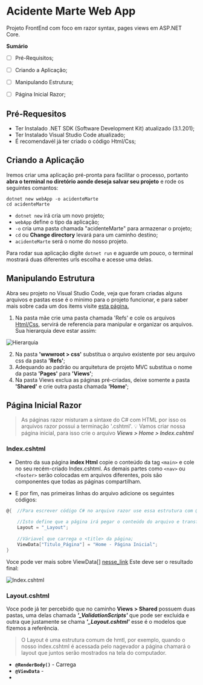 # Acidente Marte Web App 
Projeto FrontEnd com foco em razor syntax, pages views em ASP.NET Core.

**Sumário**
- [ ] Pré-Requisitos;
- [ ] Criando a Aplicação;
- [ ] Manipulando Estrutura;
- [ ] Página Inicial Razor;


## Pré-Requesitos
- Ter Instalado .NET SDK (Software Development Kit) atualizado (3.1.201);
- Ter Instalado Visual Studio Code atualizado;
- É recomendavél já ter criado o código Html/Css;

## Criando a Aplicação
Iremos criar uma aplicação pré-pronta para facilitar o processo, portanto **abra o terminal no diretório aonde deseja salvar seu projeto** e rode os seguintes comantos:

```
dotnet new webApp -o acidenteMarte 
cd acidenteMarte
```

- `dotnet new` irá cria um novo projeto;
- `webApp` define o tipo da aplicação;
- `-o` cria uma pasta chamada "acidenteMarte" para armazenar o projeto;
- `cd` ou **Change directory** levará para um caminho destino;
- `acidenteMarte` será o nome do nosso projeto.

Para rodar sua aplicação digite `dotnet run` e aguarde um pouco, o terminal mostrará duas diferentes urls escolha e acesse uma delas.


## Manipulando Estrutura 
Abra seu projeto no Visual Studio Code, veja que foram criadas alguns arquivos e pastas esse é o minimo para o projeto funcionar, e para saber mais sobre cada um dos items visite [esta página.](https://docs.microsoft.com/en-us/aspnet/core/tutorials/razor-pages/razor-pages-start?view=aspnetcore-3.1&tabs=visual-studio-code#examine-the-project-files) 

1. Na pasta mãe crie uma pasta chamada 'Refs' e cole os arquivos [Html/Css](https://github.com/amadorsenai/RazorPages_2020_T1/tree/master/Html_Css), servirá de referencia para manipular e organizar os arquivos. Sua hierarquia deve estar assim:


 ![Hierarquia](https://github.com/amadorsenai/RazorPages_2020_T1/blob/master/assets/00.png)

2. Na pasta **'wwwroot > css'**  substitua o arquivo existente por seu arquivo css da pasta **'Refs'**;
3. Adequando ao padrão ou arquitetura de projeto MVC substitua o nome da pasta **'Pages'** para **'Views'**;
4. Na pasta Views exclua as páginas pré-criadas, deixe somente a pasta **'Shared'** e crie outra pasta chamada **'Home'**;


## Página Inicial Razor
> As páginas razor misturam a sintaxe do C# com HTML por isso os arquivos razor possui a terminação '.cshtml'. :bulb: 
Vamos criar nossa página inicial, para isso crie o arquivo ***Views > Home > Index.cshtml***

### Index.cshtml
- Dentro da sua página **index Html** copie o conteúdo da tag ``<main>`` e cole no seu recém-criado Index.cshtml. As demais partes como ``<nav>`` ou ``<footer>`` serão colocadas em arquivos diferentes, pois são componentes que todas as páginas compartilham. 

- E por fim, nas primeiras linhas do arquivo adicione os seguintes códigos:

```C#
@{  //Para escrever código C# no arquivo razor use essa estrutura com @{}
    
    //Isto define que a página irá pegar o conteúdo do arquivo e transformar em html puro a partir de um layout.
    Layout = "_Layout";
    
    //Váriavel que carrega o <title> da página;
    ViewData["Titulo_Página"] = "Home - Página Inicial";
}
```

Voce pode ver mais sobre ViewData[] [nesse_link]()  Este deve ser o resultado final:

 ![Index.cshtml](https://github.com/amadorsenai/RazorPages_2020_T1/blob/master/assets/01.png)

### Layout.cshtml

Voce pode já ter percebido que no caminho **Views > Shared** possuem duas pastas, uma delas chamada ***'_ValidationScripts'*** que pode ser excluida e outra que justamente se chama ***'_Layout.cshtml'*** esse é o modelos que fizemos a referência.

> O Layout é uma estrutura comum de hmtl, por exemplo, quando o nosso index.cshtml é acessada pelo nagevador a página chamará o layout que juntos serão mostrados na tela do computador.

- **``@RenderBody()``** - Carrega  
- **``@ViewData``** - 
-
